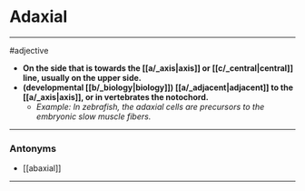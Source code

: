 # Adaxial
---
#adjective
- **On the side that is towards the [[a/_axis|axis]] or [[c/_central|central]] line, usually on the upper side.**
- **(developmental [[b/_biology|biology]]) [[a/_adjacent|adjacent]] to the [[a/_axis|axis]], or in vertebrates the notochord.**
	- _Example: In zebrafish, the adaxial cells are precursors to the embryonic slow muscle fibers._
---
### Antonyms
- [[abaxial]]
---
